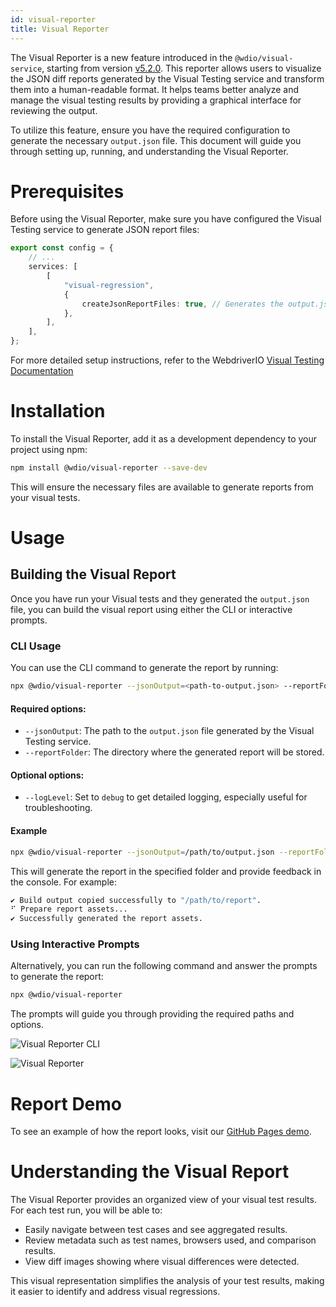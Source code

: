```yaml
---
id: visual-reporter
title: Visual Reporter
---
```


The Visual Reporter is a new feature introduced in the `@wdio/visual-service`, starting from version [v5.2.0](https://github.com/webdriverio/visual-testing/releases/tag/%40wdio%2Fvisual-service%405.2.0). This reporter allows users to visualize the JSON diff reports generated by the Visual Testing service and transform them into a human-readable format. It helps teams better analyze and manage the visual testing results by providing a graphical interface for reviewing the output.

To utilize this feature, ensure you have the required configuration to generate the necessary `output.json` file. This document will guide you through setting up, running, and understanding the Visual Reporter.

# Prerequisites

Before using the Visual Reporter, make sure you have configured the Visual Testing service to generate JSON report files:

```ts
export const config = {
    // ...
    services: [
        [
            "visual-regression",
            {
                createJsonReportFiles: true, // Generates the output.json file
            },
        ],
    ],
};
```

For more detailed setup instructions, refer to the WebdriverIO [Visual Testing Documentation](./)

# Installation

To install the Visual Reporter, add it as a development dependency to your project using npm:

```bash
npm install @wdio/visual-reporter --save-dev
```

This will ensure the necessary files are available to generate reports from your visual tests.

# Usage

## Building the Visual Report

Once you have run your Visual tests and they generated the `output.json` file, you can build the visual report using either the CLI or interactive prompts.

### CLI Usage

You can use the CLI command to generate the report by running:

```bash
npx @wdio/visual-reporter --jsonOutput=<path-to-output.json> --reportFolder=<path-to-store-report> [--logLevel=debug]
```

#### Required options:

-   `--jsonOutput`: The path to the `output.json` file generated by the Visual Testing service.
-   `--reportFolder`: The directory where the generated report will be stored.

#### Optional options:

-   `--logLevel`: Set to `debug` to get detailed logging, especially useful for troubleshooting.

#### Example

```bash
npx @wdio/visual-reporter --jsonOutput=/path/to/output.json --reportFolder=/path/to/report --logLevel=debug
```

This will generate the report in the specified folder and provide feedback in the console. For example:

```bash
✔ Build output copied successfully to "/path/to/report".
⠋ Prepare report assets...
✔ Successfully generated the report assets.
```

### Using Interactive Prompts

Alternatively, you can run the following command and answer the prompts to generate the report:

```bash
npx @wdio/visual-reporter
```

The prompts will guide you through providing the required paths and options.

![Visual Reporter CLI](/img/visual/cli-screen-recording.gif)

![Visual Reporter](/img/visual/visual-reporter.gif)

# Report Demo

To see an example of how the report looks, visit our [GitHub Pages demo](https://webdriverio.github.io/visual-testing/).

# Understanding the Visual Report

The Visual Reporter provides an organized view of your visual test results. For each test run, you will be able to:

-   Easily navigate between test cases and see aggregated results.
-   Review metadata such as test names, browsers used, and comparison results.
-   View diff images showing where visual differences were detected.

This visual representation simplifies the analysis of your test results, making it easier to identify and address visual regressions.
